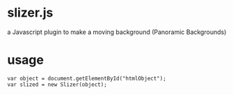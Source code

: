 # slizer.js
a Javascript plugin to make a moving background (Panoramic Backgrounds)


# usage 

    var object = document.getElementById("htmlObject");
    var slized = new Slizer(object);